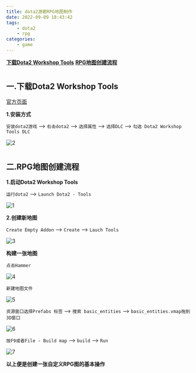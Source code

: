 ```yaml
---
title: dota2游廊RPG地图制作
date: 2022-09-09 18:43:42
tags:
    - dota2
    - rpg
categories: 
    - game
---
```


[__下载Dota2 Workshop Tools__](#tool)
[__RPG地图创建流程__](#workflow)

# <h2 id="tool">一.下载Dota2 Workshop Tools</h2>

[官方页面](https://developer.valvesoftware.com/wiki/Dota_2_Workshop_Tools:zh-cn)

__1.安装方式__
	
`安装dota2游戏` --> `右击dota2` --> `选择属性` --> `选择DLC` --> `勾选 Dota2 Workshop Tools DLC`

![2](dota2_rpg_2.png)

# <h2 id="workflow">二.RPG地图创建流程</h2>

__1.启动Dota2 Workshop Tools__

`运行dota2` --> `Launch Dota2 - Tools`

![1](dota2_rpg_1.png)

**2.创建新地图**

`Create Empty Addon` --> `Create` --> `Lauch Tools`

![3](dota2_rpg_3.png)

__构建一张地图__

`点击Hammer`

![4](dota2_rpg_4.png)

`新建地图文件`

![5](dota2_rpg_5.png)

`资源窗口选择Prefabs 标签` --> `搜索 basic_entities` --> `basic_entities.vmap拖到3D窗口`

![6](dota2_rpg_6.png)

`按F9或者File - Build map` --> `build` --> `Run` 

![7](dota2_rpg_7.png)

__以上便是创建一张自定义RPG图的基本操作__
